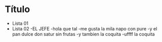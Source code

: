 # Título

- Lista 01
- Lista 02
	-EL JEFE
	-hola que tal
	-me gusta la mila napo con pure
	-y el pan dulce don satur sin frutas
	-y tambien la coquita
	-uffff la coquita
	